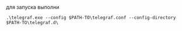 для запуска выполни

    .\telegraf.exe --config $PATH-TO\telegraf.conf --config-directory $PATH-TO\telegraf.d\